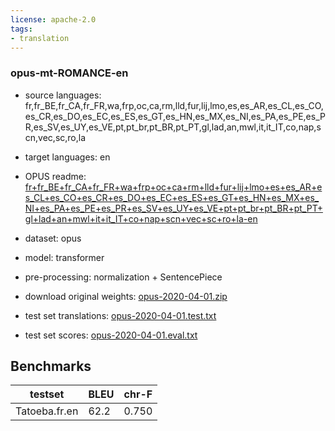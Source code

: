 ```yaml
---
license: apache-2.0
tags:
- translation
---
```


### opus-mt-ROMANCE-en

* source languages: fr,fr_BE,fr_CA,fr_FR,wa,frp,oc,ca,rm,lld,fur,lij,lmo,es,es_AR,es_CL,es_CO,es_CR,es_DO,es_EC,es_ES,es_GT,es_HN,es_MX,es_NI,es_PA,es_PE,es_PR,es_SV,es_UY,es_VE,pt,pt_br,pt_BR,pt_PT,gl,lad,an,mwl,it,it_IT,co,nap,scn,vec,sc,ro,la
* target languages: en
*  OPUS readme: [fr+fr_BE+fr_CA+fr_FR+wa+frp+oc+ca+rm+lld+fur+lij+lmo+es+es_AR+es_CL+es_CO+es_CR+es_DO+es_EC+es_ES+es_GT+es_HN+es_MX+es_NI+es_PA+es_PE+es_PR+es_SV+es_UY+es_VE+pt+pt_br+pt_BR+pt_PT+gl+lad+an+mwl+it+it_IT+co+nap+scn+vec+sc+ro+la-en](https://github.com/Helsinki-NLP/OPUS-MT-train/blob/master/models/fr+fr_BE+fr_CA+fr_FR+wa+frp+oc+ca+rm+lld+fur+lij+lmo+es+es_AR+es_CL+es_CO+es_CR+es_DO+es_EC+es_ES+es_GT+es_HN+es_MX+es_NI+es_PA+es_PE+es_PR+es_SV+es_UY+es_VE+pt+pt_br+pt_BR+pt_PT+gl+lad+an+mwl+it+it_IT+co+nap+scn+vec+sc+ro+la-en/README.md)

*  dataset: opus
* model: transformer
* pre-processing: normalization + SentencePiece
* download original weights: [opus-2020-04-01.zip](https://object.pouta.csc.fi/OPUS-MT-models/fr+fr_BE+fr_CA+fr_FR+wa+frp+oc+ca+rm+lld+fur+lij+lmo+es+es_AR+es_CL+es_CO+es_CR+es_DO+es_EC+es_ES+es_GT+es_HN+es_MX+es_NI+es_PA+es_PE+es_PR+es_SV+es_UY+es_VE+pt+pt_br+pt_BR+pt_PT+gl+lad+an+mwl+it+it_IT+co+nap+scn+vec+sc+ro+la-en/opus-2020-04-01.zip)
* test set translations: [opus-2020-04-01.test.txt](https://object.pouta.csc.fi/OPUS-MT-models/fr+fr_BE+fr_CA+fr_FR+wa+frp+oc+ca+rm+lld+fur+lij+lmo+es+es_AR+es_CL+es_CO+es_CR+es_DO+es_EC+es_ES+es_GT+es_HN+es_MX+es_NI+es_PA+es_PE+es_PR+es_SV+es_UY+es_VE+pt+pt_br+pt_BR+pt_PT+gl+lad+an+mwl+it+it_IT+co+nap+scn+vec+sc+ro+la-en/opus-2020-04-01.test.txt)
* test set scores: [opus-2020-04-01.eval.txt](https://object.pouta.csc.fi/OPUS-MT-models/fr+fr_BE+fr_CA+fr_FR+wa+frp+oc+ca+rm+lld+fur+lij+lmo+es+es_AR+es_CL+es_CO+es_CR+es_DO+es_EC+es_ES+es_GT+es_HN+es_MX+es_NI+es_PA+es_PE+es_PR+es_SV+es_UY+es_VE+pt+pt_br+pt_BR+pt_PT+gl+lad+an+mwl+it+it_IT+co+nap+scn+vec+sc+ro+la-en/opus-2020-04-01.eval.txt)

## Benchmarks

| testset               | BLEU  | chr-F |
|-----------------------|-------|-------|
| Tatoeba.fr.en 	| 62.2 	| 0.750 |

